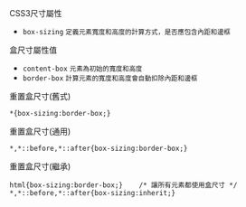CSS3尺寸屬性
- `box-sizing` <small>定義元素寬度和高度的計算方式，是否應包含內距和邊框</small>

盒尺寸屬性值
- `content-box` <small>元素為初始的寬度和高度</small>
- `border-box` <small>計算元素的寬度和高度會自動扣除內距和邊框</small>

重置盒尺寸(舊式)
```
*{box-sizing:border-box;}
```

重置盒尺寸(通用)
```
*,*::before,*::after{box-sizing:border-box;}
```

重置盒尺寸(繼承)
```
html{box-sizing:border-box;}	/* 讓所有元素都使用盒尺寸 */
*,*::before,*::after{box-sizing:inherit;}
```
